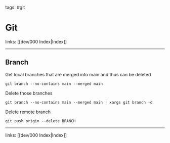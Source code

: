 tags: #git

# Git

links: [[dev/000 Index|Index]]

---

## Branch

Get local branches that are merged into main and thus can be deleted

```
git branch --no-contains main --merged main
```

Delete those branches

```
git branch --no-contains main --merged main | xargs git branch -d
```

Delete remote branch

```
git push origin --delete BRANCH
```

---
links: [[dev/000 Index|Index]]